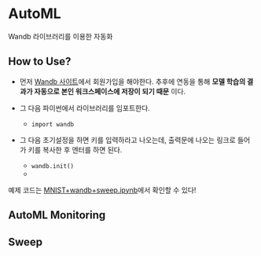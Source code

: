 # AutoML
Wandb 라이브러리를 이용한 자동화

## How to Use?
- 먼저 [Wandb 사이트](https://wandb.ai/home)에서 회원가입을 해야한다. 추후에 연동을 통해 __모델 학습의 결과가 자동으로 본인 워크스페이스에 저장이 되기 때문__ 이다.

- 그 다음 파이썬에서 라이브러리를 임포트한다.
  - `import wandb`
- 그 다음 초기설정을 하면 키를 입력하라고 나오는데, 출력문에 나오는 링크로 들어가 키를 복사한 후 엔터를 하면 된다.
  -   `wandb.init()`
  -   
예제 코드는 [MNIST+wandb+sweep.ipynb]()에서 확인할 수 있다! 

## AutoML Monitoring

## Sweep
